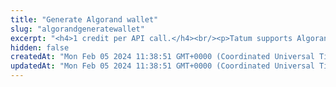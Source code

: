 ```yaml
---
title: "Generate Algorand wallet"
slug: "algorandgeneratewallet"
excerpt: "<h4>1 credit per API call.</h4><br/><p>Tatum supports Algorand wallets.</p>"
hidden: false
createdAt: "Mon Feb 05 2024 11:38:51 GMT+0000 (Coordinated Universal Time)"
updatedAt: "Mon Feb 05 2024 11:38:51 GMT+0000 (Coordinated Universal Time)"
---
```

